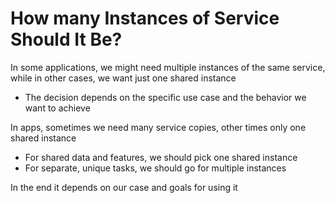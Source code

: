 # How many Instances of Service Should It Be?

In some applications, we might need multiple instances of the same service, while in other cases, we want just one shared instance

- The decision depends on the specific use case and the behavior we want to achieve

In apps, sometimes we need many service copies, other times only one shared instance

- For shared data and features, we should pick one shared instance
- For separate, unique tasks, we should go for multiple instances

In the end it depends on our case and goals for using it
